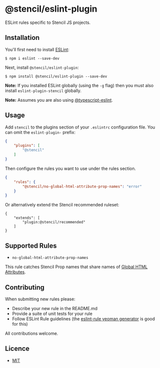 # @stencil/eslint-plugin

ESLint rules specific to Stencil JS projects.

## Installation

You'll first need to install [ESLint](http://eslint.org):

```
$ npm i eslint --save-dev
```

Next, install `@stencil/eslint-plugin`:

```
$ npm install @stencil/eslint-plugin --save-dev
```

**Note:** If you installed ESLint globally (using the `-g` flag) then you must also install `eslint-plugin-stencil` globally.

**Note:** Assumes you are also using [@typescript-eslint](https://github.com/typescript-eslint/typescript-eslint).

## Usage

Add `stencil` to the plugins section of your `.eslintrc` configuration file. You can omit the `eslint-plugin-` prefix:

```json
{
    "plugins": [
        "@stencil"
    ]
}
```


Then configure the rules you want to use under the rules section.

```json
{
    "rules": {
        "@stencil/no-global-html-attribute-prop-names": "error"
    }
}
```

Or alternatively extend the Stencil recommended ruleset:

```
{
    "extends": [
        "plugin:@stencil/recommended"
    ]
}
```

## Supported Rules

- `no-global-html-attribute-prop-names`

This rule catches Stencil Prop names that share names of [Global HTML Attributes](https://developer.mozilla.org/en-US/docs/Web/HTML/Global_attributes).

## Contributing

When submitting new rules please:
- Describe your new rule in the README.md
- Provide a suite of unit tests for your rule
- Follow ESLint Rule guidelines (the [eslint-rule yeoman generator](https://github.com/eslint/generator-eslint) is good for this)

All contributions welcome.

## Licence 

- [MIT](https://raw.githubusercontent.com/ionic-team/stencil/master/LICENSE)
